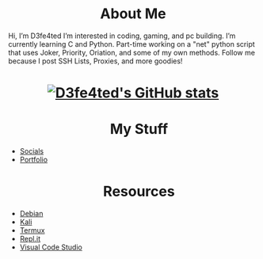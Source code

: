 <html>
  <h1 align=center>About Me</h1>

</div>

  <div><p> Hi, I’m D3fe4ted I’m interested in coding, gaming, and pc building. I’m currently learning C and Python. Part-time working on a "net" python script that uses Joker, Priority, Oriation, and some of my own methods. Follow me because I post SSH Lists, Proxies, and more goodies!
<div><h1 align=center>
  
  [![D3fe4ted's GitHub stats](https://github-readme-stats.vercel.app/api?username=d3fe4ted&theme=dark&show_icons=true&icon_color=0BE7EE&hide_border=true)](https://github.com/anuraghazra/github-readme-stats)
   </h1 align=center>
  
<div><ul><h1 align=center>My Stuff</h1>
  <div><li><a href="https://www.deangelo.tk">Socials</a>
  <div><li><a href="https://www.deangelo.tk">Portfolio</a>
 </ul></div>
    
<div><ul><h1 align=center>Resources</h1>
  <div><li><a href="https://www.debian.org/">Debian</a>
  <div><li><a href="https://www.kali.org/get-kali/">Kali</a>
  <div><li><a href="https://f-droid.org/en/packages/com.termux/">Termux</a>
  <div><li><a href="https://replit.com/">Repl.it</a>
  <div><li><a href="https://code.visualstudio.com/">Visual Code Studio</a>
   
   </ul>
 </div>
</html>
